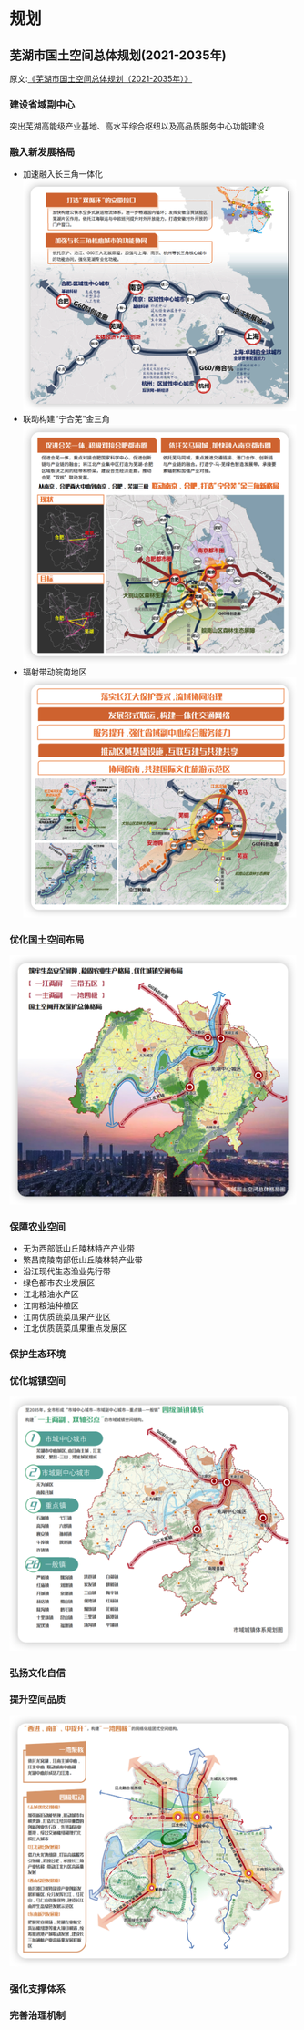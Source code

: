 # 规划

## 芜湖市国土空间总体规划(2021-2035年)

原文:[《芜湖市国土空间总体规划（2021-2035年）》](https://zrzyhghj.wuhu.gov.cn/xwzx/tzgg/8388951.html)

### 建设省域副中心

突出芜湖高能级产业基地、高水平综合枢纽以及高品质服务中心功能建设

### 融入新发展格局

- 加速融入长三角一体化 ![加速融入长三角一体化](../images/wuhu/plan_01.png)
- 联动构建“宁合芜”金三角![联动构建“宁合芜”金三角](../images/wuhu/plan_02.png)
- 辐射带动皖南地区![辐射带动皖南地区](../images/wuhu/plan_03.png)

### 优化国土空间布局

![优化国土空间布局](../images/wuhu/plan_04.png)

### 保障农业空间

- 无为西部低山丘陵林特产产业带
- 繁昌南陵南部低山丘陵林特产业带
- 沿江现代生态渔业先行带
- 绿色都市农业发展区
- 江北粮油水产区
- 江南粮油种植区
- 江南优质蔬菜瓜果产业区
- 江北优质蔬菜瓜果重点发展区



### 保护生态环境



### 优化城镇空间

![城镇空间](../images/wuhu/plan_05.png)

### 弘扬文化自信



### 提升空间品质

![优化空间结构](../images/wuhu/plan_06.png)

### 强化支撑体系



### 完善治理机制

